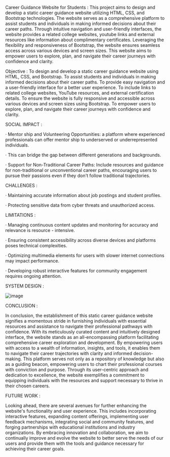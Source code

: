 Career Guidance Website for Students :
This project aims to design and develop a static career guidance website utilizing HTML, CSS, and Bootstrap technologies. The website serves as a comprehensive platform to assist students and individuals in making informed decisions about their career paths. Through intuitive navigation and user-friendly interfaces, the website provides a related college websites, youtube links and external resources like information about complimentary certificates. Leveraging the flexibility and responsiveness of Bootstrap, the website ensures seamless access across various devices and screen sizes. This website aims to empower users to explore, plan, and navigate their career journeys with confidence and clarity.​

Objective :
To design and develop a static career guidance website using HTML, CSS, and Bootstrap.
To assist students and individuals in making informed decisions about their career paths.
To provide easy navigation and a user-friendly interface for a better user experience.
To include links to related college websites, YouTube resources, and external certification details.
To ensure the website is fully responsive and accessible across various devices and screen sizes using Bootstrap.
To empower users to explore, plan, and navigate their career journeys with confidence and clarity.

SOCIAL IMPACT :

· Mentor ship and Volunteering Opportunities: a platform where experienced professionals can offer mentor ship to underserved or underrepresented individuals.

· This can bridge the gap between different generations and backgrounds.

· Support for Non-Traditional Career Paths: Include resources and guidance for non-traditional or unconventional career paths, encouraging users to pursue their passions even if they don't follow traditional trajectories.

CHALLENGES :

· Maintaining accurate information about job postings and student profiles.

· Protecting sensitive data from cyber threats and unauthorized access.

LIMITATIONS :

· Managing continuous content updates and monitoring for accuracy and relevance is resource - intensive.

· Ensuring consistent accessibility across diverse devices and platforms poses technical complexities.

· Optimizing multimedia elements for users with slower internet connections may impact performance.

· Developing robust interactive features for community engagement requires ongoing attention.

SYSTEM DESIGN :

![image](https://github.com/user-attachments/assets/5dfd8d46-50ec-451f-99a2-18c2805f9398)

CONCLUSION :

In conclusion, the establishment of this static career guidance website signifies a momentous stride in furnishing individuals with essential resources and assistance to navigate their professional pathways with confidence. With its meticulously curated content and intuitively designed interface, the website stands as an all-encompassing platform facilitating comprehensive career exploration and development. By empowering users with access to a wealth of information, insights, and tools, it enables them to navigate their career trajectories with clarity and informed decision-making. This platform serves not only as a repository of knowledge but also as a guiding beacon, empowering users to chart their professional courses with conviction and purpose. Through its user-centric approach and dedication to excellence, the website exemplifies a commitment to equipping individuals with the resources and support necessary to thrive in their chosen careers. 

FUTURE WORK :

Looking ahead, there are several avenues for further enhancing the website's functionality and user experience. This includes incorporating interactive features, expanding content offerings, implementing user feedback mechanisms, integrating social and community features, and forging partnerships with educational institutions and industry organizations. By embracing innovation and collaboration, we aim to continually improve and evolve the website to better serve the needs of our users and provide them with the tools and guidance necessary for achieving their career goals. 
